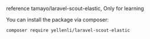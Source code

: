reference tamayo/laravel-scout-elastic, Only for learning

You can install the package via composer:

``` bash
composer require yellenli/laravel-scout-elastic
```

